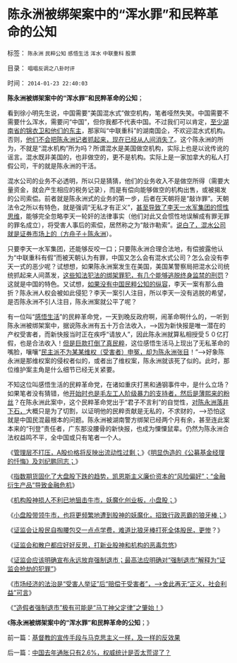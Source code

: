 # 陈永洲被绑架案中的“浑水罪”和民粹革命的公知

标签： `陈永洲` `民粹公知` `感悟生活` `浑水` `中联重科` `股票` 

目录： `唱唱反调之八卦时评`

时间： `2014-01-23 22:40:03`

**陈永洲被绑架案中的“浑水罪”和民粹革命的公知**；

看到徐小明先生说，中国需要“美国混水式”做空机构，笔者哑然失笑。中国需要不需要什么浑水，需要问“中国”，但你我都不代表中国。不过我们可以肯定，[至少湖南省的锦衣卫和他们的东主](../../../2013/11/3/“因言被捕后，追认被犯罪”，观察法西斯主义的阴霾；.md)，那家叫“中联重科”的湖南国企，不欢迎混水式机构。否则，[他们不会把陈永洲记者抓起来，现在已经从人间消失了](../../../2013/11/7/愚民公知被舆论诱导的道德.md)。这个陈永洲的所为，不就是“混水机构”所为吗？所谓混水是美国做空机构，实际上也是以讹传讹的谣言。混水既非美国的，也非做空的，更不是机构。实际上是一家加拿大的私人打假公司，干的就是陈永洲的干活。

混水公司的业务不必透明，所以只是猜猜，他们的业务收入不是做空所得（需要大量资金，就会产生相应的税务记录），而是有偿向能够做空的机构出售，或被揭发的公司索偿。前者就是陈永洲式的业务的第一步，后者在天朝将是“敲诈罪”。天朝法令之所以有特色，就是强调“无私才有正义”，[甚至导致了李天一水军集团的惯性思维](../../../2013/7/25/李天一律师正在创造“轮奸贱人有功无罪”的特色里程碑.md)，能够完全忽略李天一轮奸的法律事实（他们对此又会惯性地误解成有罪无罪的罪名成立），将受害人事后的索偿，居然称之为“敲诈勒索”。[说白了，混水公司就是证券市场上的（方舟子＋陈永洲](../../../2012/4/25/没有受害人的方舟子打假的受害人.md)）。

只要李天一水军集团，还能够反咬一口；只要陈永洲合理合法地，有偿披露他认为“中联重科有假”而被天朝认为有罪，中国又怎么会有混水式公司？怎么会没有李天一式的恶少呢？试想想，如果陈永洲案发生在美国，美国某警察局把混水公司统统抓起来人间蒸发，[这些知法犯法的绑架罪犯，有几个能够逃脱终身监禁的刑罚](../../../2013/11/10/请马上释放陈永洲，请湖南锦衣卫投案自首.md)？这就是中国的特色。又试想，[如果没有中国民粹公知的纵容](../../../2013/11/19/中国特色对国际惯例的偷换概念的接轨的简单列举.md)，李天一案有那么曲折？陈永洲人权会被如此侵犯？李天一案引人注目，所以李天一没有逃脱的希望，是否陈永洲不引人注目，陈永洲案就公平了呢？

有一位叫“[感悟生活](http://blog.sina.com.cn/chengtan1964)”的民粹革命党，一天到晚反政府啊，闹革命啊什么的，一听到陈永洲被绑架案中，据说陈永洲有五十万合法收入，——>因为新快报是唯一潜在的产权受害者，而新快报当时正在疾呼“请放人”，因此陈永洲就算私相授受５０亿打假，也是合法收入！[但是巨款打倒了真民粹](../../../2007/8/28/私有财产有罪；“巨款”是大罪.md)，这位感悟生活马上现出了无私革命的嘴脸，嚷嚷“[民主派不为某某维权（受害者）申冤，却为陈永洲张目](http://blog.sina.com.cn/s/blog_500410490102ef9m.html)！”——>好象陈永洲是那维权案的侵权者似的，或者出了维权案，陈永洲就该死了似的。此时，那位维护案主角是什么细节已经无关紧要。

不知这位叫感悟生活的民粹革命党，在诸如重庆打黑和通钢事件中，是什么立场？如果笔者没有猜错，他[开始时也是毛左工人阶级暴力的支持者，然后是薄熙来的粉丝](../../../2010/10/21/民主斗士的民主素质太差了.md)？在陈永洲此案中，这个民粹革命党出于“君子不言利”的自觉性，[对陈永洲落井下石，](../../../2013/11/6/陈永洲案的民粹公知的落井下石的道德.md)大概只是为了切割，以证明他的民粹贡献是无私的，不求财的，——>恐怕这就是中国民混最根本的问题。陈永洲被湖南警方绑架已经两个月有余，甚至连此案本来的“刊登”责任者，广东那没腰骨的新快报，也成为憟憟鼠辈。仍然为陈永洲合法权益鸣不平，全中国或只有笔者一个人。

《[管理层不打压，A股价格将反映出流动性过剩；](../../../2013/7/19/管理层不打压，A股价格终将反映流动性过剩.md)》《[明显伪造的《公募基金经理的忏悔》及刘纪鹏同志；](../../../2013/7/23/伪造的《公募基金经理的忏悔》，刘纪鹏同志的狼牙棒.md)》

《[指数期货固化了大盘股下跌的趋势，凯恩斯主义廉价资本的“风险偏好”；“金融衍生产品”导致金融危机](../../../2013/7/24/凯恩斯主义的大牛市和大萧条，大混蛋和大笨蛋.md)》

《[机构股神损人不利已地狙击牛市，妖魔化创业板，小盘股；](../../../2013/7/24/机构股神损人不利已地狙击牛市，妖魔化小盘股，谩骂散户.md)》

《[小盘股带领牛市，也将更频繁地遭到股神的妖魔化，招致行政恶霸的狼牙棒；](../../../2013/7/25/机构市强烈的羊群效应和小盘股融券及杠杆化的后果.md)》

《[证监会让股民自掏腰包交一点点学费，难道比狼牙棒打死全体股民，更惨](../../../2013/7/31/(银行＋地产)无牛市，更不会有国进民退的牛市.md)？》

《[证监会和散户都应好好反思，打新业股神和机构的恶毒忽悠](../../../2014/1/14/证监会和散户都应好好反思，打新业股神和机构的恶毒忽悠.md)》

《[证监会应该明确宣布永远放弃强制退市；最高法应明确对“强制退市”解释为“证监会抢劫的犯罪”](../../../2014/1/15/最高法应裁定“强制退市”就是“证监会犯罪”.md)》

《[市场经济的法治是“受害人举证”后“赔偿于受害者”，——>舍此再无“正义，社会利益”可言](../../../2014/1/15/资本主义世界从来没有上市公司，因为造假而被强制退市.md)》

《[“造假者强制退市”极有可能是“马丁神父定律”之肇始！](../../../2014/1/15/“造假者强制退市”极有可能是“马丁神父定律”之肇始！.md)》

《**陈永洲被绑架案中的“浑水罪”和民粹革命的公知**；》



前一篇：[基督教的宣传手段与马克思主义一样，及一样的反效果](../../../2014/1/23/基督教的宣传手段与马克思主义一样，及一样的反效果.md)

后一篇：[中国去年通胀只有2.6%，权威统计是否太荒谬了？](../../../2014/1/23/中国去年通胀只有2.6-，权威统计是否太荒谬了？.md)